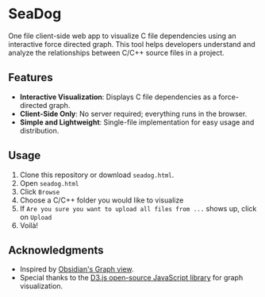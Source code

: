 # SeaDog

One file client-side web app to visualize C file dependencies using an interactive force directed graph. This tool helps developers understand and analyze the relationships between C/C++ source files in a project.

[]()

## Features
- **Interactive Visualization**: Displays C file dependencies as a force-directed graph.
- **Client-Side Only**: No server required; everything runs in the browser.
- **Simple and Lightweight**: Single-file implementation for easy usage and distribution.

## Usage
1. Clone this repository or download `seadog.html`.
2. Open `seadog.html`
3. Click `Browse`
4. Choose a C/C++ folder you would like to visualize
5. If `Are you sure you want to upload all files from ...` shows up, click on `Upload`
6. Voilà!

## Acknowledgments
- Inspired by [Obsidian's Graph view](https://help.obsidian.md/plugins/graph).
- Special thanks to the [D3.js open-source JavaScript library](https://d3js.org/) for graph visualization.


